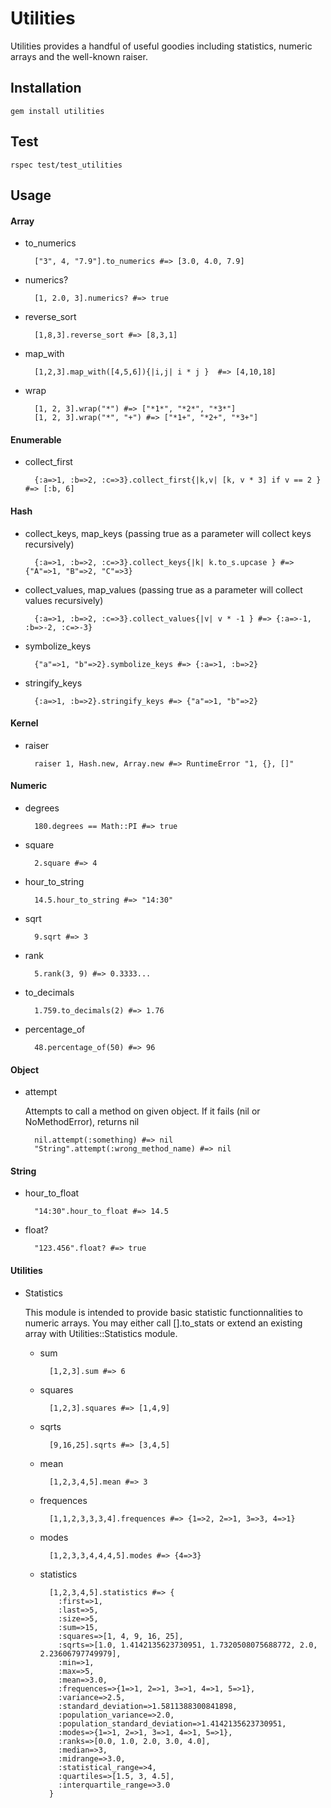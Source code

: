 Utilities
=========
Utilities provides a handful of useful goodies including statistics, numeric arrays and the well-known raiser.

Installation
------------
    gem install utilities

Test
----
    rspec test/test_utilities

Usage
-----
#### Array
* to_numerics

        ["3", 4, "7.9"].to_numerics #=> [3.0, 4.0, 7.9]
    
* numerics?

        [1, 2.0, 3].numerics? #=> true
    
* reverse_sort

        [1,8,3].reverse_sort #=> [8,3,1]

* map_with

        [1,2,3].map_with([4,5,6]){|i,j| i * j }  #=> [4,10,18]

* wrap

        [1, 2, 3].wrap("*") #=> ["*1*", "*2*", "*3*"]
        [1, 2, 3].wrap("*", "+") #=> ["*1+", "*2+", "*3+"]

#### Enumerable
* collect_first

        {:a=>1, :b=>2, :c=>3}.collect_first{|k,v| [k, v * 3] if v == 2 } #=> [:b, 6]

#### Hash
* collect_keys, map_keys (passing true as a parameter will collect keys recursively)

        {:a=>1, :b=>2, :c=>3}.collect_keys{|k| k.to_s.upcase } #=> {"A"=>1, "B"=>2, "C"=>3}
    
* collect_values, map_values (passing true as a parameter will collect values recursively)

        {:a=>1, :b=>2, :c=>3}.collect_values{|v| v * -1 } #=> {:a=>-1, :b=>-2, :c=>-3}

* symbolize_keys

        {"a"=>1, "b"=>2}.symbolize_keys #=> {:a=>1, :b=>2}

* stringify_keys

        {:a=>1, :b=>2}.stringify_keys #=> {"a"=>1, "b"=>2}

#### Kernel
* raiser

        raiser 1, Hash.new, Array.new #=> RuntimeError "1, {}, []"

#### Numeric
* degrees

        180.degrees == Math::PI #=> true

* square

        2.square #=> 4

* hour_to_string

        14.5.hour_to_string #=> "14:30"

* sqrt

        9.sqrt #=> 3

* rank

        5.rank(3, 9) #=> 0.3333...

* to_decimals

        1.759.to_decimals(2) #=> 1.76

* percentage_of

        48.percentage_of(50) #=> 96

#### Object
* attempt

    Attempts to call a method on given object. If it fails (nil or NoMethodError), returns nil

        nil.attempt(:something) #=> nil
        "String".attempt(:wrong_method_name) #=> nil

#### String
* hour_to_float

        "14:30".hour_to_float #=> 14.5

* float?

        "123.456".float? #=> true

#### Utilities
* Statistics

    This module is intended to provide basic statistic functionnalities to numeric arrays. You may either
    call [].to_stats or extend an existing array with Utilities::Statistics module.

    * sum
    
            [1,2,3].sum #=> 6
    
    * squares
        
            [1,2,3].squares #=> [1,4,9]
    
    * sqrts
    
            [9,16,25].sqrts #=> [3,4,5]
    
    * mean
    
            [1,2,3,4,5].mean #=> 3
    
    * frequences
    
            [1,1,2,3,3,3,4].frequences #=> {1=>2, 2=>1, 3=>3, 4=>1}
    
    * modes
    
            [1,2,3,3,4,4,4,5].modes #=> {4=>3}
    
    * statistics
    
            [1,2,3,4,5].statistics #=> {
              :first=>1,
              :last=>5,
              :size=>5,
              :sum=>15,
              :squares=>[1, 4, 9, 16, 25],
              :sqrts=>[1.0, 1.4142135623730951, 1.7320508075688772, 2.0, 2.23606797749979],
              :min=>1,
              :max=>5,
              :mean=>3.0,
              :frequences=>{1=>1, 2=>1, 3=>1, 4=>1, 5=>1},
              :variance=>2.5,
              :standard_deviation=>1.5811388300841898,
              :population_variance=>2.0,
              :population_standard_deviation=>1.4142135623730951,
              :modes=>{1=>1, 2=>1, 3=>1, 4=>1, 5=>1},
              :ranks=>[0.0, 1.0, 2.0, 3.0, 4.0],
              :median=>3,
              :midrange=>3.0,
              :statistical_range=>4,
              :quartiles=>[1.5, 3, 4.5],
              :interquartile_range=>3.0
            }


